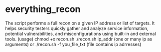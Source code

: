 # everything_recon
The script performs a full recon on a given IP address or list of targets. It helps security testers quickly gather and analyze service information, potential vulnerabilities, and misconfigurations using built-in and external tools.
(usage)
chmod +x recon.sh
./recon.sh ip_addr (one or many ip as arguments)
or ./recon.sh -f you_file_txt (file contains ip adrresses)
